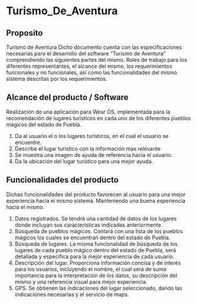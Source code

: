# Turismo_De_Aventura
## Proposito
Turismo de Aventura
Dicho documento cuenta con las especificaciones necesarias para el desarrollo 
del software “Turismo de Aventura” comprendiendo las siguientes partes del 
mismo.
Roles de trabajo para los diferentes representantes, el alcance del mismo, los 
requerimientos funcionales y no funcionales, así como las funcionalidades del 
mismo sistema descritas por los requerimientos.

## Alcance del producto / Software
Realización de una aplicación para Wear OS, implementada para la 
recomendación de lugares turísticos en cada uno de los diferentes pueblos 
mágicos del estado de Puebla.
1. Da al usuario el o los lugares turísticos, en el cual el usuario se encuentre. 
2. Describe el lugar turístico con la información mas relevante
3. Se muestra una imagen de ayuda de referencia hacia el usuario. 
4. Da la ubicación del lugar turístico para una mejor ayuda. 

## Funcionalidades del producto
Dichas funcionalidades del producto favorecen al usuario para una mejor 
experiencia hacia el mismo sistema. Manteniendo una buena experiencia hacia el 
mismo. 
1. Datos registrados. Se tendrá una cantidad de datos de los lugares donde 
incluyan sus características indicadas anteriormente. 
2. Búsqueda de pueblos mágicos. Contará con una lista de los pueblos 
mágicos los cuales se encuentran dentro del estado de Puebla. 
3. Búsqueda de lugares. La misma funcionalidad de búsqueda de los lugares 
de cada pueblo mágico dentro del estado de Puebla, será detallada y 
especifica para la mejor experiencia de cada usuario. 
4. Descripción del lugar. Proporciona información concisa y de interés para los 
usuarios, incluyendo el nombre, el cual será de suma importancia para la 
interpretación de los datos, su descripción del mismo y una referencia visual 
para mejor experiencia. 
5. GPS. Se obtienen las indicaciones del lugar seleccionado, dando las 
indicaciones necesarias y el servicio de maps.

